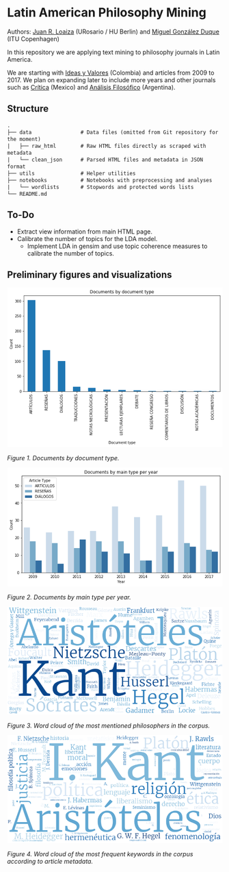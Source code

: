 # Latin American Philosophy Mining

Authors: [Juan R. Loaiza](https://www.juanrloaiza.me) (URosario / HU Berlin) and [Miguel González Duque](https://www.miguelgondu.com) (ITU Copenhagen)

In this repository we are applying text mining to philosophy journals in Latin America.

We are starting with [Ideas y Valores](https://revistas.unal.edu.co/index.php/idval/) (Colombia) and articles from 2009 to 2017. We plan on expanding later to include more years and other journals such as [Crítica](http://critica.filosoficas.unam.mx/index.php/critica) (Mexico) and [Análisis Filosófico](https://analisisfilosofico.org/index.php/af) (Argentina).

## Structure

    .
    ├── data                # Data files (omitted from Git repository for the moment)
    |   ├── raw_html        # Raw HTML files directly as scraped with metadata     
    |   └── clean_json      # Parsed HTML files and metadata in JSON format
    ├── utils               # Helper utilities
    ├── notebooks           # Notebooks with preprocessing and analyses
    |   └── wordlists       # Stopwords and protected words lists
    └── README.md

## To-Do

* Extract view information from main HTML page.
* Calibrate the number of topics for the LDA model.
  * Implement LDA in gensim and use topic coherence measures to calibrate the number of topics.

## Preliminary figures and visualizations

![Documents by type](img/doc_by_type.png)

*Figure 1. Documents by document type.*


![Documents by type](img/doc_by_type-year.png)

*Figure 2. Documents by main type per year.*


![Most mentioned authors in the corpus](img/author_wordcloud.png)

*Figure 3. Word cloud of the most mentioned philosophers in the corpus.*

![Most frequent keywords in the corpus](img/keyword_wordcloud.png)

*Figure 4. Word cloud of the most frequent keywords in the corpus according to article metadata.*
